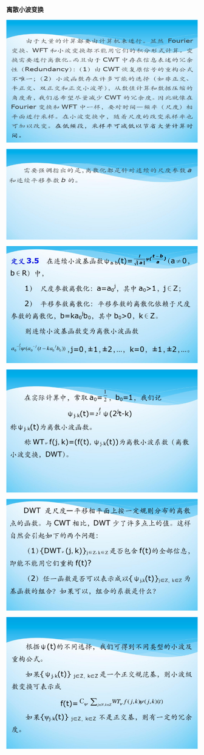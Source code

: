 ### 离散小波变换

![](../pic/离散小波变换1.png)

![](../pic/离散小波变换2.png)

![](../pic/离散小波变换3.png)

![](../pic/离散小波变换4.png)

![](../pic/离散小波变换5.png)

![](../pic/离散小波变换6.png)